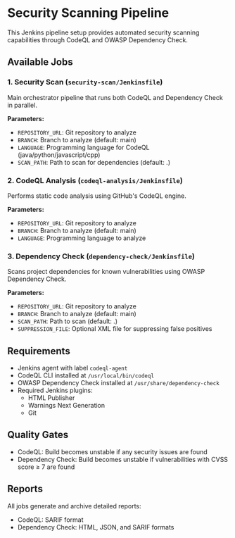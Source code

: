 # Security Scanning Pipeline

This Jenkins pipeline setup provides automated security scanning capabilities through CodeQL and OWASP Dependency Check.

## Available Jobs

### 1. Security Scan (`security-scan/Jenkinsfile`)
Main orchestrator pipeline that runs both CodeQL and Dependency Check in parallel.

**Parameters:**
- `REPOSITORY_URL`: Git repository to analyze
- `BRANCH`: Branch to analyze (default: main)
- `LANGUAGE`: Programming language for CodeQL (java/python/javascript/cpp)
- `SCAN_PATH`: Path to scan for dependencies (default: .)

### 2. CodeQL Analysis (`codeql-analysis/Jenkinsfile`)
Performs static code analysis using GitHub's CodeQL engine.

**Parameters:**
- `REPOSITORY_URL`: Git repository to analyze
- `BRANCH`: Branch to analyze (default: main)
- `LANGUAGE`: Programming language to analyze

### 3. Dependency Check (`dependency-check/Jenkinsfile`)
Scans project dependencies for known vulnerabilities using OWASP Dependency Check.

**Parameters:**
- `REPOSITORY_URL`: Git repository to analyze
- `BRANCH`: Branch to analyze (default: main)
- `SCAN_PATH`: Path to scan (default: .)
- `SUPPRESSION_FILE`: Optional XML file for suppressing false positives

## Requirements

- Jenkins agent with label `codeql-agent`
- CodeQL CLI installed at `/usr/local/bin/codeql`
- OWASP Dependency Check installed at `/usr/share/dependency-check`
- Required Jenkins plugins:
  - HTML Publisher
  - Warnings Next Generation
  - Git

## Quality Gates

- CodeQL: Build becomes unstable if any security issues are found
- Dependency Check: Build becomes unstable if vulnerabilities with CVSS score ≥ 7 are found

## Reports

All jobs generate and archive detailed reports:
- CodeQL: SARIF format
- Dependency Check: HTML, JSON, and SARIF formats 